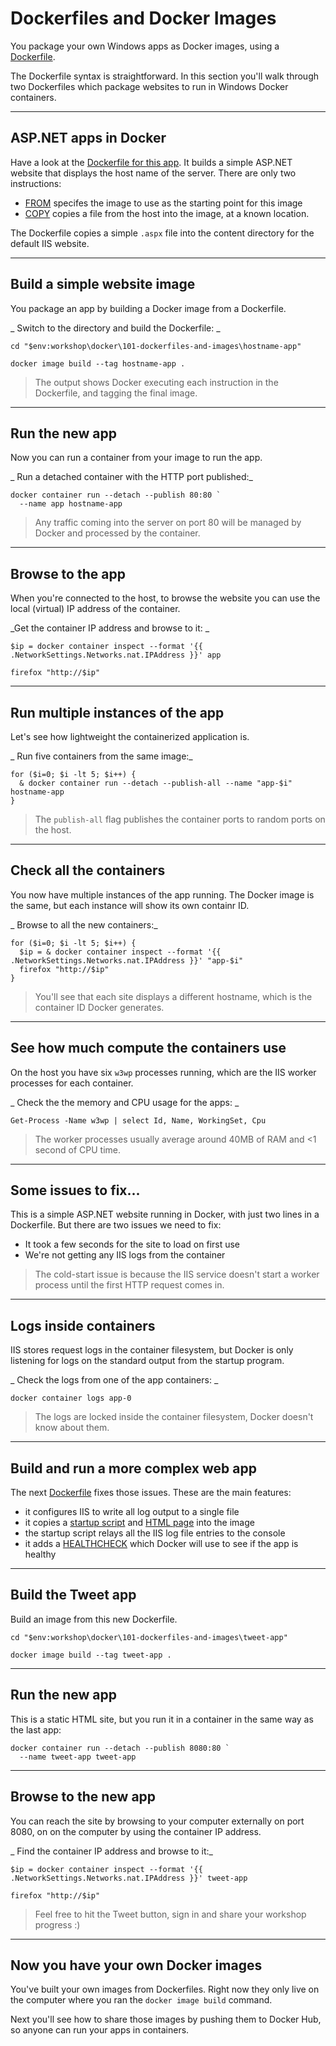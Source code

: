# Dockerfiles and Docker Images

You package your own Windows apps as Docker images, using a [Dockerfile](https://docs.docker.com/engine/reference/builder/). 

The Dockerfile syntax is straightforward. In this section you'll walk through two Dockerfiles which package websites to run in Windows Docker containers. 

---

## ASP.NET apps in Docker

Have a look at the [Dockerfile for this app](./docker/101-dockerfiles-and-images/hostname-app/Dockerfile). It builds a simple ASP.NET website that displays the host name of the server. There are only two instructions:

- [FROM](https://docs.docker.com/engine/reference/builder/#from) specifes the image to use as the starting point for this image
- [COPY](https://docs.docker.com/engine/reference/builder/#copy) copies a file from the host into the image, at a known location.

The Dockerfile copies a simple `.aspx` file into the content directory for the default IIS website. 

---

## Build a simple website image

You package an app by building a Docker image from a Dockerfile.

_ Switch to the directory and build the Dockerfile: _

```
cd "$env:workshop\docker\101-dockerfiles-and-images\hostname-app"

docker image build --tag hostname-app .
```

> The output shows Docker executing each instruction in the Dockerfile, and tagging the final image.

---

## Run the new app

Now you can run a container from your image to run the app.

_ Run a detached container with the HTTP port published:_

```
docker container run --detach --publish 80:80 `
  --name app hostname-app
```

> Any traffic coming into the server on port 80 will be managed by Docker and processed by the container.

---

## Browse to the app

When you're connected to the host, to browse the website you can use the local (virtual) IP address of the container.

_Get the container IP address and browse to it: _

```
$ip = docker container inspect --format '{{ .NetworkSettings.Networks.nat.IPAddress }}' app
```

```
firefox "http://$ip"
```

---

## Run multiple instances of the app

Let's see how lightweight the containerized application is. 

_ Run five containers from the same image:_

```
for ($i=0; $i -lt 5; $i++) {
  & docker container run --detach --publish-all --name "app-$i" hostname-app
}
```

> The `publish-all` flag publishes the container ports to random ports on the host. 

---

## Check all the containers

You now have multiple instances of the app running. The Docker image is the same, but each instance will show its own containr ID.

_ Browse to all the new containers:_

```
for ($i=0; $i -lt 5; $i++) {
  $ip = & docker container inspect --format '{{ .NetworkSettings.Networks.nat.IPAddress }}' "app-$i"
  firefox "http://$ip"
}
```

> You'll see that each site displays a different hostname, which is the container ID Docker generates. 

---

## See how much compute the containers use

On the host you have six `w3wp` processes running, which are the IIS worker processes for each container.  

_ Check the the memory and CPU usage for the apps: _

```
Get-Process -Name w3wp | select Id, Name, WorkingSet, Cpu
```

> The worker processes usually average around 40MB of RAM and <1 second of CPU time.

---

## Some issues to fix...

This is a simple ASP.NET website running in Docker, with just two lines in a Dockerfile. But there are two issues we need to fix:

- It took a few seconds for the site to load on first use
- We're not getting any IIS logs from the container

> The cold-start issue is because the IIS service doesn't start a worker process until the first HTTP request comes in.

---

## Logs inside containers

IIS stores request logs in the container filesystem, but Docker is only listening for logs on the standard output from the startup program.

_ Check the logs from one of the app containers: _    

```
docker container logs app-0
```

> The logs are locked inside the container filesystem, Docker doesn't know about them.

---

## Build and run a more complex web app

The next [Dockerfile](./docker/101-dockerfiles-and-images/tweet-app/Dockerfile) fixes those issues. These are the main features:

- it configures IIS to write all log output to a single file
- it copies a [startup script](./docker/101-dockerfiles-and-images/tweet-app/start.ps1) and [HTML page](./docker/101-dockerfiles-and-images/tweet-app/index.html) into the image
- the startup script relays all the IIS log file entries to the console
- it adds a [HEALTHCHECK](https://docs.docker.com/engine/reference/builder/#healthcheck) which Docker will use to see if the app is healthy

---

## Build the Tweet app

Build an image from this new Dockerfile.

```
cd "$env:workshop\docker\101-dockerfiles-and-images\tweet-app"

docker image build --tag tweet-app .
```

---

## Run the new app

This is a static HTML site, but you run it in a container in the same way as the last app:

```
docker container run --detach --publish 8080:80 `
  --name tweet-app tweet-app
```

---

## Browse to the new app

You can reach the site by browsing to your computer externally on port 8080, on on the computer by using the container IP address.

_ Find the container IP address and browse to it:_

```
$ip = docker container inspect --format '{{ .NetworkSettings.Networks.nat.IPAddress }}' tweet-app

firefox "http://$ip"
```

> Feel free to hit the Tweet button, sign in and share your workshop progress :)

---


## Now you have your own Docker images

You've built your own images from Dockerfiles. Right now they only live on the computer where you ran the `docker image build` command.

Next you'll see how to share those images by pushing them to Docker Hub, so anyone can run your apps in containers.
